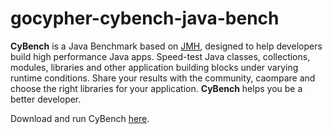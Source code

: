 # gocypher-cybench-java-bench

**CyBench** is a Java Benchmark based on [JMH](https://openjdk.java.net/projects/code-tools/jmh/), designed to help developers build high performance Java apps. 
Speed-test Java classes, collections, modules, libraries and other application building blocks under varying runtime conditions. 
Share your results with the community, caompare and choose the right libraries for your application. **CyBench** helps you be a better developer.

Download and run CyBench [here](https://www.gocypher.com/cybench/downloads).
